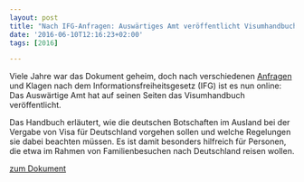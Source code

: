 ```yaml
---
layout: post
title: "Nach IFG-Anfragen: Auswärtiges Amt veröffentlicht Visumhandbuch"
date: '2016-06-10T12:16:23+02:00'
tags: [2016]

---
```


Viele Jahre war das Dokument geheim, doch nach verschiedenen <a href="https://fragdenstaat.de/anfrage/visumhandbuch-des-auswartigen-amts/">Anfragen</a> und Klagen nach dem Informationsfreiheitsgesetz (IFG) ist es nun online: Das Auswärtige Amt hat auf seinen Seiten das Visumhandbuch veröffentlicht.

Das Handbuch erläutert, wie die deutschen Botschaften im Ausland bei der Vergabe von Visa für Deutschland vorgehen sollen und welche Regelungen sie dabei beachten müssen. Es ist damit besonders hilfreich für Personen, die etwa im Rahmen von Familienbesuchen nach Deutschland reisen wollen.

<a href="http://www.auswaertiges-amt.de/cae/servlet/contentblob/733442/publicationFile/216369/Visumhandbuch.pdf" target="_blank">zum Dokument</a>
